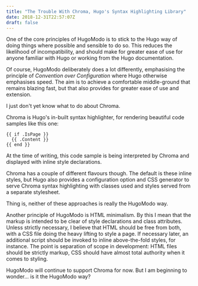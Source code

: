 ```yaml
---
title: "The Trouble With Chroma, Hugo's Syntax Highlighting Library"
date: 2018-12-31T22:57:07Z
draft: false
---
```

One of the core principles of HugoModo is to stick to the Hugo way of doing things where possible and sensible to do so. This reduces the likelihood of incompatibility, and should make for greater ease of use for anyone familiar with Hugo or working from the Hugo documentation.

Of course, HugoModo deliberately does a lot differently, emphasising the principle of *Convention over Configuration* where Hugo otherwise emphasises speed. The aim is to achieve a comfortable middle-ground that remains blazing fast, but that also provides for greater ease of use and extension.

I just don't yet know what to do about Chroma.

Chroma is Hugo's in-built syntax highlighter, for rendering beautiful code samples like this one:

``` go-html-template
{{ if .IsPage }}
  {{ .Content }}
{{ end }}
```

At the time of writing, this code sample is being interpreted by Chroma and displayed with inline style declarations.

Chroma has a couple of different flavours though. The default is these inline styles, but Hugo also provides a configuration option and CSS generator to serve Chroma syntax highlighting with classes used and styles served from a separate stylesheet.

Thing is, neither of these approaches is really the HugoModo way.

Another principle of HugoModo is HTML minimalism. By this I mean that the markup is intended to be clear of style declarations and class attributes. Unless strictly necessary, I believe that HTML should be free from both, with a CSS file doing the heavy lifting to style a page. If necessary later, an additional script should be invoked to inline above-the-fold styles, for instance. The point is separation of scope in development: HTML files should be strictly markup, CSS should have almost total authority when it comes to styling.

HugoModo will continue to support Chroma for now. But I am beginning to wonder... is it the HugoModo way?
